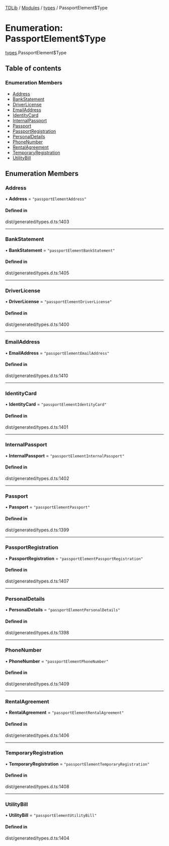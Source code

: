 [TDLib](../README.md) / [Modules](../modules.md) / [types](../modules/types.md) / PassportElement$Type

# Enumeration: PassportElement$Type

[types](../modules/types.md).PassportElement$Type

## Table of contents

### Enumeration Members

- [Address](types.PassportElement_Type.md#address)
- [BankStatement](types.PassportElement_Type.md#bankstatement)
- [DriverLicense](types.PassportElement_Type.md#driverlicense)
- [EmailAddress](types.PassportElement_Type.md#emailaddress)
- [IdentityCard](types.PassportElement_Type.md#identitycard)
- [InternalPassport](types.PassportElement_Type.md#internalpassport)
- [Passport](types.PassportElement_Type.md#passport)
- [PassportRegistration](types.PassportElement_Type.md#passportregistration)
- [PersonalDetails](types.PassportElement_Type.md#personaldetails)
- [PhoneNumber](types.PassportElement_Type.md#phonenumber)
- [RentalAgreement](types.PassportElement_Type.md#rentalagreement)
- [TemporaryRegistration](types.PassportElement_Type.md#temporaryregistration)
- [UtilityBill](types.PassportElement_Type.md#utilitybill)

## Enumeration Members

### Address

• **Address** = ``"passportElementAddress"``

#### Defined in

dist/generated/types.d.ts:1403

___

### BankStatement

• **BankStatement** = ``"passportElementBankStatement"``

#### Defined in

dist/generated/types.d.ts:1405

___

### DriverLicense

• **DriverLicense** = ``"passportElementDriverLicense"``

#### Defined in

dist/generated/types.d.ts:1400

___

### EmailAddress

• **EmailAddress** = ``"passportElementEmailAddress"``

#### Defined in

dist/generated/types.d.ts:1410

___

### IdentityCard

• **IdentityCard** = ``"passportElementIdentityCard"``

#### Defined in

dist/generated/types.d.ts:1401

___

### InternalPassport

• **InternalPassport** = ``"passportElementInternalPassport"``

#### Defined in

dist/generated/types.d.ts:1402

___

### Passport

• **Passport** = ``"passportElementPassport"``

#### Defined in

dist/generated/types.d.ts:1399

___

### PassportRegistration

• **PassportRegistration** = ``"passportElementPassportRegistration"``

#### Defined in

dist/generated/types.d.ts:1407

___

### PersonalDetails

• **PersonalDetails** = ``"passportElementPersonalDetails"``

#### Defined in

dist/generated/types.d.ts:1398

___

### PhoneNumber

• **PhoneNumber** = ``"passportElementPhoneNumber"``

#### Defined in

dist/generated/types.d.ts:1409

___

### RentalAgreement

• **RentalAgreement** = ``"passportElementRentalAgreement"``

#### Defined in

dist/generated/types.d.ts:1406

___

### TemporaryRegistration

• **TemporaryRegistration** = ``"passportElementTemporaryRegistration"``

#### Defined in

dist/generated/types.d.ts:1408

___

### UtilityBill

• **UtilityBill** = ``"passportElementUtilityBill"``

#### Defined in

dist/generated/types.d.ts:1404
